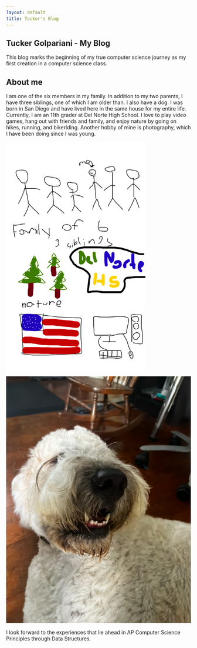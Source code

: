 ```yaml
---
layout: default
title: Tucker's Blog
---
```



## Tucker Golpariani - My Blog
This blog marks the beginning of my true computer science journey as my first creation in a computer science class.

## About me
I am one of the six members in my family. In addition to my two parents, I have three siblings, one of which I am older than. I also have a dog. I was born in San Diego and have lived here in the same house for my entire life. Currently, I am an 11th grader at Del Norte High School. I love to play video games, hang out with friends and family, and enjoy nature by going on hikes, running, and bikeriding. Another hobby of mine is photography, which I have been doing since I was young.

![Alt text](<images/csp about me.png>)
![Alt text](images/dog.png)

I look forward to the experiences that lie ahead in AP Computer Science Principles through Data Structures.
